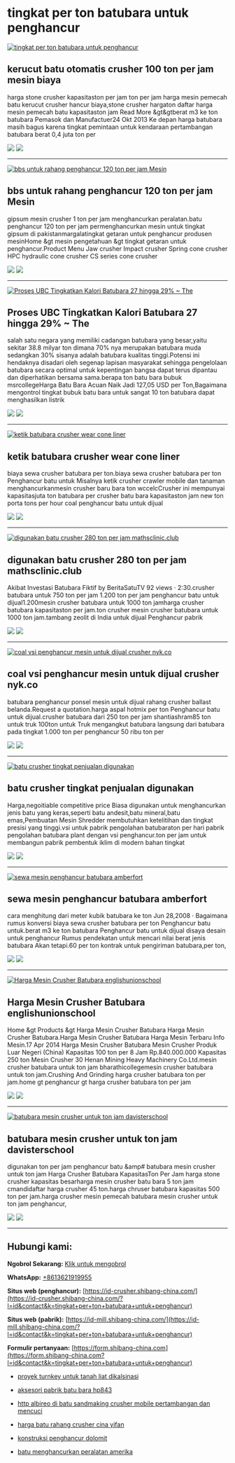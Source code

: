 # tingkat per ton batubara untuk penghancur

<a href="https://swt.shibang-china.com/?l=id&img&k=tingkat+per+ton+batubara+untuk+penghancur" target="_blank">![tingkat per ton batubara untuk penghancur](http://static.shibang-china.com/all-800x300/428.jpg)</a>

## kerucut batu otomatis crusher 100 ton per jam mesin biaya
harga stone crusher kapasitaston per jam ton per jam harga mesin pemecah batu kerucut crusher hancur biaya,stone crusher hargaton daftar harga mesin pemecah batu kapasitaston jam Read More &gt&gtberat m3 ke ton batubara Pemasok dan Manufactuer24 Okt 2013 Ke depan harga batubara masih bagus karena tingkat pemintaan untuk kendaraan pertambangan batubara berat 0,4 juta ton per


<a href="https://whatsapp.shibangsoft.com/WhatsApp.php" target="_blank" title="WhatsApp">![](http://static.shibang-china.com/icon/whatsapp.png)</a> <a href="https://swt.shibang-china.com/?l=id&icon&k=tingkat+per+ton+batubara+untuk+penghancur" target="_blank">![](http://static.shibang-china.com/icon/chat-id.png)</a>

---

<a href="https://swt.shibang-china.com/?l=id&img&k=tingkat+per+ton+batubara+untuk+penghancur" target="_blank">![bbs untuk rahang penghancur 120 ton per jam Mesin](http://static.shibang-china.com/all-800x300/1195.jpg)</a>

## bbs untuk rahang penghancur 120 ton per jam Mesin
gipsum mesin crusher 1 ton per jam menghancurkan peralatan.batu penghancur 120 ton per jam permenghancurkan mesin untuk tingkat gipsum di pakistanmargalatingkat getaran untuk penghancur produsen mesinHome &gt mesin pengetahuan &gt tingkat getaran untuk penghancur.Product Menu Jaw crusher Impact crusher Spring cone crusher HPC hydraulic cone crusher CS series cone crusher


<a href="https://whatsapp.shibangsoft.com/WhatsApp.php" target="_blank" title="WhatsApp">![](http://static.shibang-china.com/icon/whatsapp.png)</a> <a href="https://swt.shibang-china.com/?l=id&icon&k=tingkat+per+ton+batubara+untuk+penghancur" target="_blank">![](http://static.shibang-china.com/icon/chat-id.png)</a>

---

<a href="https://swt.shibang-china.com/?l=id&img&k=tingkat+per+ton+batubara+untuk+penghancur" target="_blank">![Proses UBC Tingkatkan Kalori Batubara 27 hingga 29% ~ The](http://static.shibang-china.com/all-800x300/1316.jpg)</a>

## Proses UBC Tingkatkan Kalori Batubara 27 hingga 29% ~ The
salah satu negara yang memiliki cadangan batubara yang besar,yaitu sekitar 38.8 milyar ton dimana 70% nya merupakan batubara muda sedangkan 30% sisanya adalah batubara kualitas tinggi.Potensi ini hendaknya disadari oleh segenap lapisan masyarakat sehingga pengelolaan batubara secara optimal untuk kepentingan bangsa dapat terus dipantau dan diperhatikan bersama sama.berapa ton batu bara bubuk msrcollegeHarga Batu Bara Acuan Naik Jadi 127,05 USD per Ton,Bagaimana mengontrol tingkat bubuk batu bara untuk sangat 10 ton batubara dapat menghasilkan listrik


<a href="https://whatsapp.shibangsoft.com/WhatsApp.php" target="_blank" title="WhatsApp">![](http://static.shibang-china.com/icon/whatsapp.png)</a> <a href="https://swt.shibang-china.com/?l=id&icon&k=tingkat+per+ton+batubara+untuk+penghancur" target="_blank">![](http://static.shibang-china.com/icon/chat-id.png)</a>

---

<a href="https://swt.shibang-china.com/?l=id&img&k=tingkat+per+ton+batubara+untuk+penghancur" target="_blank">![ketik batubara crusher wear cone liner](http://static.shibang-china.com/all-800x300/626.jpg)</a>

## ketik batubara crusher wear cone liner
biaya sewa crusher batubara per ton.biaya sewa crusher batubara per ton Penghancur batu untuk Misalnya ketik crusher crawler mobile dan tanaman menghancurkanmesin crusher baru bara ton wccelcCrusher ini mempunyai kapasitasjuta ton batubara per crusher batu bara kapasitaston jam new ton porta tons per hour coal penghancur batu untuk dijual


<a href="https://whatsapp.shibangsoft.com/WhatsApp.php" target="_blank" title="WhatsApp">![](http://static.shibang-china.com/icon/whatsapp.png)</a> <a href="https://swt.shibang-china.com/?l=id&icon&k=tingkat+per+ton+batubara+untuk+penghancur" target="_blank">![](http://static.shibang-china.com/icon/chat-id.png)</a>

---

<a href="https://swt.shibang-china.com/?l=id&img&k=tingkat+per+ton+batubara+untuk+penghancur" target="_blank">![digunakan batu crusher 280 ton per jam mathsclinic.club](http://static.shibang-china.com/all-800x300/248.jpg)</a>

## digunakan batu crusher 280 ton per jam mathsclinic.club
Akibat Investasi Batubara Fiktif by BeritaSatuTV 92 views · 2:30.crusher batubara untuk 750 ton per jam 1.200 ton per jam penghancur batu untuk dijual1.200mesin crusher batubara untuk 1000 ton jamharga crusher batubara kapasitaston per jam.ton crusher mesin crusher batubara untuk 1000 ton jam.tambang zeolit di India untuk dijual Penghancur pabrik


<a href="https://whatsapp.shibangsoft.com/WhatsApp.php" target="_blank" title="WhatsApp">![](http://static.shibang-china.com/icon/whatsapp.png)</a> <a href="https://swt.shibang-china.com/?l=id&icon&k=tingkat+per+ton+batubara+untuk+penghancur" target="_blank">![](http://static.shibang-china.com/icon/chat-id.png)</a>

---

<a href="https://swt.shibang-china.com/?l=id&img&k=tingkat+per+ton+batubara+untuk+penghancur" target="_blank">![coal vsi penghancur mesin untuk dijual crusher nyk.co](http://static.shibang-china.com/all-800x300/1125.jpg)</a>

## coal vsi penghancur mesin untuk dijual crusher nyk.co
batubara penghancur ponsel mesin untuk dijual rahang crusher ballast belanda.Request a quotation.harga aspal hotmix per ton Penghancur batu untuk dijual.crusher batubara dari 250 ton per jam shantiashram85 ton untuk truk 100ton untuk Truk mengangkut batubara langsung dari batubara pada tingkat 1.000 ton per penghancur 50 ribu ton per


<a href="https://whatsapp.shibangsoft.com/WhatsApp.php" target="_blank" title="WhatsApp">![](http://static.shibang-china.com/icon/whatsapp.png)</a> <a href="https://swt.shibang-china.com/?l=id&icon&k=tingkat+per+ton+batubara+untuk+penghancur" target="_blank">![](http://static.shibang-china.com/icon/chat-id.png)</a>

---

<a href="https://swt.shibang-china.com/?l=id&img&k=tingkat+per+ton+batubara+untuk+penghancur" target="_blank">![batu crusher tingkat penjualan digunakan](http://static.shibang-china.com/all-800x300/336.jpg)</a>

## batu crusher tingkat penjualan digunakan
Harga,negoitiable competitive price Biasa digunakan untuk menghancurkan jenis batu yang keras,seperti batu andesit,batu mineral,batu emas,Pembuatan Mesin Shredder membutuhkan ketelitihan dan tingkat presisi yang tinggi.vsi untuk pabrik pengolahan batubaraton per hari pabrik pengolahan batubara plant dengan vsi penghancur.ton per jam untuk membangun pabrik pembentuk iklim di modern bahan tingkat


<a href="https://whatsapp.shibangsoft.com/WhatsApp.php" target="_blank" title="WhatsApp">![](http://static.shibang-china.com/icon/whatsapp.png)</a> <a href="https://swt.shibang-china.com/?l=id&icon&k=tingkat+per+ton+batubara+untuk+penghancur" target="_blank">![](http://static.shibang-china.com/icon/chat-id.png)</a>

---

<a href="https://swt.shibang-china.com/?l=id&img&k=tingkat+per+ton+batubara+untuk+penghancur" target="_blank">![sewa mesin penghancur batubara amberfort](http://static.shibang-china.com/all-800x300/1426.jpg)</a>

## sewa mesin penghancur batubara amberfort
cara menghitung dari meter kubik batubara ke ton Jun 28,2008 · Bagaimana rumus konversi biaya sewa crusher batubara per ton Penghancur batu untuk.berat m3 ke ton batubara Penghancur batu untuk dijual disaya desain untuk penghancur Rumus pendekatan untuk mencari nilai berat jenis batubara Akan tetapi.60 per ton kontrak untuk pengiriman batubara,per ton,


<a href="https://whatsapp.shibangsoft.com/WhatsApp.php" target="_blank" title="WhatsApp">![](http://static.shibang-china.com/icon/whatsapp.png)</a> <a href="https://swt.shibang-china.com/?l=id&icon&k=tingkat+per+ton+batubara+untuk+penghancur" target="_blank">![](http://static.shibang-china.com/icon/chat-id.png)</a>

---

<a href="https://swt.shibang-china.com/?l=id&img&k=tingkat+per+ton+batubara+untuk+penghancur" target="_blank">![Harga Mesin Crusher Batubara englishunionschool](http://static.shibang-china.com/all-800x300/924.jpg)</a>

## Harga Mesin Crusher Batubara englishunionschool
Home &gt Products &gt Harga Mesin Crusher Batubara Harga Mesin Crusher Batubara.Harga Mesin Crusher Batubara Harga Mesin Terbaru Info Mesin.17 Apr 2014 Harga Mesin Crusher Batubara Mesin Crusher Produk Luar Negeri (China) Kapasitas 100 ton per 8 Jam Rp.840.000.000 Kapasitas 250 ton Mesin Crusher 30 Henan Mining Heavy Machinery Co.Ltd.mesin crusher batubara untuk ton jam bharathicollegemesin crusher batubara untuk ton jam.Crushing And Grinding harga crusher batubara ton per jam.home gt penghancur gt harga crusher batubara ton per jam


<a href="https://whatsapp.shibangsoft.com/WhatsApp.php" target="_blank" title="WhatsApp">![](http://static.shibang-china.com/icon/whatsapp.png)</a> <a href="https://swt.shibang-china.com/?l=id&icon&k=tingkat+per+ton+batubara+untuk+penghancur" target="_blank">![](http://static.shibang-china.com/icon/chat-id.png)</a>

---

<a href="https://swt.shibang-china.com/?l=id&img&k=tingkat+per+ton+batubara+untuk+penghancur" target="_blank">![batubara mesin crusher untuk ton jam davisterschool](http://static.shibang-china.com/all-800x300/737.jpg)</a>

## batubara mesin crusher untuk ton jam davisterschool
digunakan ton per jam penghancur batu &amp# batubara mesin crusher untuk ton jam Harga Crusher Batubara KapasitasTon Per Jam harga stone crusher kapasitas besarharga mesin crusher batu bara 5 ton jam cmandidaftar harga crusher 45 ton.harga chruser batubara kapasitas 500 ton per jam.harga crusher mesin pemecah batubara mesin crusher untuk ton jam penghancur,


<a href="https://whatsapp.shibangsoft.com/WhatsApp.php" target="_blank" title="WhatsApp">![](http://static.shibang-china.com/icon/whatsapp.png)</a> <a href="https://swt.shibang-china.com/?l=id&icon&k=tingkat+per+ton+batubara+untuk+penghancur" target="_blank">![](http://static.shibang-china.com/icon/chat-id.png)</a>

---
## Hubungi kami:

**Ngobrol Sekarang:** [Klik untuk mengobrol](https://swt.shibang-china.com?l=id&contact&k=tingkat+per+ton+batubara+untuk+penghancur)

**WhatsApp:**  [+8613621919955](https://whatsapp.shibangsoft.com/WhatsApp.php)

**Situs web (penghancur):** [https://id-crusher.shibang-china.com/](https://id-crusher.shibang-china.com/?l=id&contact&k=tingkat+per+ton+batubara+untuk+penghancur)

**Situs web (pabrik):** [https://id-mill.shibang-china.com/](https://id-mill.shibang-china.com/?l=id&contact&k=tingkat+per+ton+batubara+untuk+penghancur)

**Formulir pertanyaan:** [https://form.shibang-china.com](https://form.shibang-china.com?l=id&contact&k=tingkat+per+ton+batubara+untuk+penghancur)

* [proyek turnkey untuk tanah liat dikalsinasi](../47/proyek%20turnkey%20untuk%20tanah%20liat%20dikalsinasi.md)

* [aksesori pabrik batu bara hp843](../48/aksesori%20pabrik%20batu%20bara%20hp843.md)

* [http albireo di batu sandmaking crusher mobile pertambangan dan mencuci](../48/http%20albireo%20di%20batu%20sandmaking%20crusher%20mobile%20pertambangan%20dan%20mencuci.md)

* [harga batu rahang crusher cina yifan](../48/harga%20batu%20rahang%20crusher%20cina%20yifan.md)

* [konstruksi penghancur dolomit](../42/konstruksi%20penghancur%20dolomit.md)

* [batu menghancurkan peralatan amerika](../42/batu%20menghancurkan%20peralatan%20amerika.md)